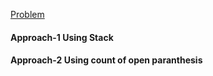 [Problem](https://leetcode.com/problems/remove-outermost-parentheses/description/)

#### Approach-1 Using Stack

#### Approach-2 Using count of open paranthesis